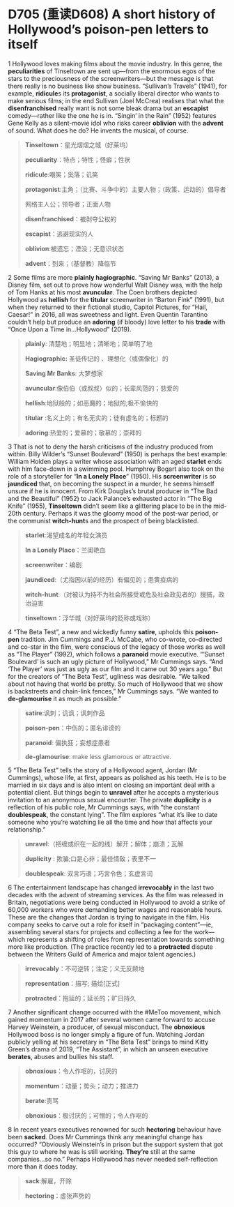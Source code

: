# D705 (重读D608) A short history of Hollywood’s poison-pen letters to itself
1 Hollywood loves making films about the movie industry. In this genre, the **peculiarities** of Tinseltown are sent up—from the enormous egos of the stars to the preciousness of the screenwriters—but the message is that there really is no business like show business. “Sullivan’s Travels” (1941), for example, **ridicule**s its **protagonist**, a socially liberal director who wants to make serious films; in the end Sullivan (Joel McCrea) realises that what the **disenfranchised** really want is not some bleak drama but an **escapist** comedy—rather like the one he is in. “Singin’ in the Rain” (1952) features Gene Kelly as a silent-movie idol who risks career **oblivion** with the **advent** of sound. What does he do? He invents the musical, of course.

> **Tinseltown**：星光熠熠之城（好莱坞）
>
> **peculiarity**：特点；特性；怪癖；性状
>
> **ridicule**:嘲笑；奚落；讥笑
>
> **protagonist**:主角；（比赛、斗争中的）主要人物；（政策、运动的）倡导者
>
> 网络主人公；领导者；正面人物
>
> **disenfranchised**：被剥夺公权的
>
> **escapist**：逃避现实的人
>
> **oblivion**:被遗忘；湮没；无意识状态
>
> **advent**：到来；（基督教）降临节
>

2 Some films are more **plainly hagiographic**. “Saving Mr Banks” (2013), a Disney film, set out to prove how wonderful Walt Disney was, with the help of Tom Hanks at his most **avuncular**. The Coen brothers depicted Hollywood as **hellish** for the **titular** screenwriter in “Barton Fink” (1991), but when they returned to their fictional studio, Capitol Pictures, for “Hail, Caesar!” in 2016, all was sweetness and light. Even Quentin Tarantino couldn’t help but produce an **adoring** (if bloody) love letter to his **trade** with “Once Upon a Time in…Hollywood” (2019).

> **plainly**: 清楚地；明显地；清晰地；简单明了地
>
> **Hagiographic:** 圣徒传记的 、理想化（或偶像化）的
>
> **Saving Mr Banks**: 大梦想家
>
> **avuncular**:像伯伯（或叔叔）似的；长辈风范的；慈爱的
>
> **hellish**:地狱般的；如恶魔的；地狱的;极不愉快的
>
> **titular** :名义上的；有名无实的；徒有虚名的；标题的
>
> **adoring**:热爱的；爱慕的；敬慕的；崇拜的
>

3 That is not to deny the harsh criticisms of the industry produced from within. Billy Wilder’s “Sunset Boulevard” (1950) is perhaps the best example: William Holden plays a writer whose association with an aged **starlet** ends with him face-down in a swimming pool. Humphrey Bogart also took on the role of a storyteller for “**In a Lonely Place**” (1950). His **screenwriter** is so **jaundiced** that, on becoming the suspect in a murder, he seems himself unsure if he is innocent. From Kirk Douglas’s brutal producer in “The Bad and the Beautiful” (1952) to Jack Palance’s exhausted actor in “The Big Knife” (1955), **Tinseltown** didn’t seem like a glittering place to be in the mid-20th century. Perhaps it was the gloomy mood of the post-war period, or the communist **witch-hunt**s and the prospect of being blacklisted.

> **starlet**:渴望成名的年轻女演员
>
> **In a Lonely Place**：兰闺艳血
>
> **screenwriter**：编剧
>
> **jaundiced**:（尤指因以前的经历）有偏见的；患黄疸病的
>
> **witch-hunt**:（对被认为持不为社会所接受或危及社会政见者的）搜捕，政治迫害
>
> **tinseltown**：浮华城（对好莱坞的贬称或戏称）
>

4 “The Beta Test”, a new and wickedly funny **satire**, upholds this **poison-pen** tradition. Jim Cummings and P.J. McCabe, who co-wrote, co-directed and co-star in the film, were conscious of the legacy of those works as well as “The Player” (1992), which follows a **paranoid** movie executive. “‘Sunset Boulevard’ is such an ugly picture of Hollywood,” Mr Cummings says. “And ‘The Player’ was just as ugly as our film and it came out 30 years ago.” But for the creators of “The Beta Test”, ugliness was desirable. “We talked about not having that world be pretty. So much of Hollywood that we show is backstreets and chain-link fences,” Mr Cummings says. “We wanted to **de-glamourise** it as much as possible.”

> **satire**:讽刺；讥讽；讽刺作品
>
> **poison-pen**：中伤的；匿名诽谤的
>
> **paranoid**: 偏执狂；妄想症患者
>
> **de-glamourise**: make less glamorous or attractive.
>

5 “The Beta Test” tells the story of a Hollywood agent, Jordan (Mr Cummings), whose life, at first, appears as polished as his teeth. He is to be married in six days and is also intent on closing an important deal with a potential client. But things begin to **unravel** after he accepts a mysterious invitation to an anonymous sexual encounter. The private **duplicity** is a reflection of his public role, Mr Cummings says, with “the constant **doublespeak**, the constant lying”. The film explores “what it’s like to date someone who you’re watching lie all the time and how that affects your relationship.”

> **unravel**:（把缠或织在一起的线）解开；解体；崩溃；瓦解
>
> **duplicity** : 欺骗;口是心非；最佳情敌；表里不一
>
> **doublespeak**: 双言巧语；巧言令色；玄虚言词
>

6 The entertainment landscape has changed **irrevocably** in the last two decades with the advent of streaming services. As the film was released in Britain, negotiations were being conducted in Hollywood to avoid a strike of 60,000 workers who were demanding better wages and reasonable hours. These are the changes that Jordan is trying to navigate in the film. His company seeks to carve out a role for itself in “packaging content”—ie, assembling several stars for projects and collecting a fee for the work—which represents a shifting of roles from representation towards something more like production. (The practice recently led to a **protracted** dispute between the Writers Guild of America and major talent agencies.)

> **irrevocably**：不可逆转；注定；义无反顾地
>
> **representation**：描写; 描绘[正式]
>
> **protracted**：拖延的；延长的；旷日持久
>

7 Another significant change occurred with the #MeToo movement, which gained momentum in 2017 after several women came forward to accuse Harvey Weinstein, a producer, of sexual misconduct. The **obnoxious** Hollywood boss is no longer simply a figure of fun. Watching Jordan publicly yelling at his secretary in “The Beta Test” brings to mind  Kitty Green’s drama of 2019, “The Assistant”, in which an unseen executive **berates**, abuses and bullies his staff.

> **obnoxious**：令人作呕的，讨厌的
>
> **momentum**：动量；势头；动力；推进力
>
> **berate**:责骂
>
> **obnoxious**：极讨厌的；可憎的；令人作呕的
>

8 In recent years executives renowned for such **hectoring** behaviour have been **sacked**. Does Mr Cummings think any meaningful change has occurred? “Obviously Weinstein’s in prison but the support system that got this guy to where he was is still working. **They’re** still at the same companies…so no.” Perhaps Hollywood has never needed self-reflection more than it does today.

> **sack**:解雇，开除
>
> **hectoring**：虚张声势的
>

